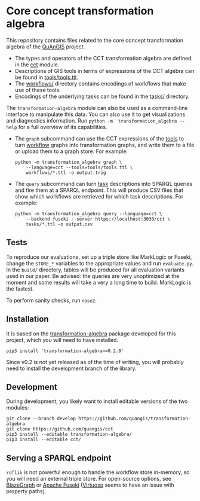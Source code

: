 # Core concept transformation algebra

This repository contains files related to the core concept 
transformation algebra of the 
[QuAnGIS](https://questionbasedanalysis.com/) project.

-   The types and operators of the CCT transformation algebra are 
    defined in the [cct](cct/language.py) module.
-   Descriptions of GIS tools in terms of expressions of the CCT algebra 
    can be found in [tools/tools.ttl](tools/tools.ttl).
-   The [workflows/](workflows/) directory contains encodings of 
    workflows that make use of these tools.
-   Encodings of the underlying tasks can be found in the 
    [tasks/](tasks/) directory.

The `transformation-algebra` module can also be used as a command-line 
interface to manipulate this data. You can also use it to get 
visualizations and diagnostics information. Run `python -m 
transformation_algebra --help` for a full overview of its capabilities.

-   The `graph` subcommand can use the CCT expressions of the 
    [tools](tools/tools.ttl) to turn [workflow](workflows/) graphs into 
    transformation graphs, and write them to a file or upload them to a 
    graph store. For example:
    ```
    python -m transformation_algebra graph \
        --language=cct --tools=tools/tools.ttl \
        workflows/*.ttl -o output.trig
    ```

-   The `query` subcommand can turn [task](tasks/) descriptions into 
    SPARQL queries and fire them at a SPARQL endpoint. This will produce 
    CSV files that show which workflows are retrieved for which task 
    descriptions. For example:
    ```
    python -m transformation_algebra query --language=cct \
        --backend fuseki --server https://localhost:3030/cct \
        tasks/*.ttl -o output.csv
    ```


## Tests

To reproduce our evaluations, set up a triple store like MarkLogic or Fuseki, 
change the `STORE_*` variables to the appropriate values and run `evaluate.py`. 
In the `build/` directory, tables will be produced for all evaluation variants 
used in our paper. Be advised: the queries are very unoptimized at the moment 
and some results will take a very a long time to build. MarkLogic is the 
fastest.

To perform sanity checks, run `nose2`.


## Installation

It is based on the 
[transformation-algebra](https://github.com/quangis/transformation-algebra) 
package developed for this project, which you will need to have 
installed.

    pip3 install 'transformation-algebra>=0.2.0'

Since v0.2 is not yet released as of the time of writing, you will 
probably need to install the development branch of the library.


## Development

During development, you likely want to install editable versions of the 
two modules:

    git clone --branch develop https://github.com/quangis/transformation-algebra
    git clone https://github.com/quangis/cct
    pip3 install --editable transformation-algebra/
    pip3 install --editable cct/


## Serving a SPARQL endpoint

`rdflib` is not powerful enough to handle the workflow store in-memory, 
so you will need an external triple store. For open-source options, see 
[BlazeGraph](https://blazegraph.com/) or [Apache 
Fuseki](https://jena.apache.org/) 
([Virtuoso](https://virtuoso.openlinksw.com/) seems to have an issue 
with property paths).
